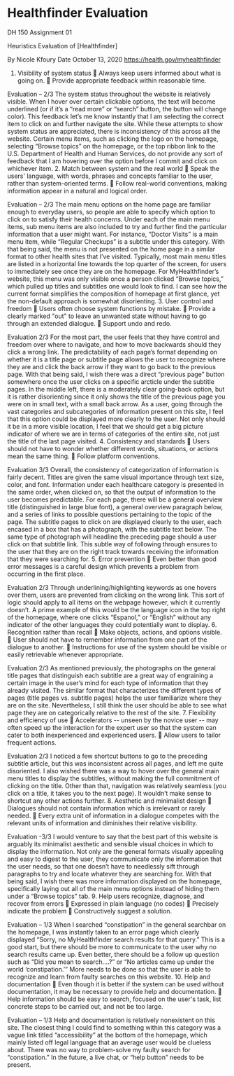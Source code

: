 # Healthfinder Evaluation
DH 150
Assignment 01

Heuristics Evaluation of [Healthfinder]

By  Nicole Kfoury	Date  October 13, 2020
https://health.gov/myhealthfinder

1. Visibility of system status 
	Always keep users informed about what is going on.
	Provide appropriate feedback within reasonable time. 

Evaluation – 2/3
The system status throughout the website is relatively visible. When I hover over certain clickable options, the text will become underlined (or if it’s a “read more” or “search” button, the button will change color). This feedback let’s me know instantly that I am selecting the correct item to click on and further navigate the site. While these attempts to show system status are appreciated, there is inconsistency of this across all the website. Certain menu items, such as clicking the logo on the homepage, selecting “Browse topics” on the homepage, or the top ribbon link to the U.S. Department of Health and Human Services, do not provide any sort of feedback that I am hovering over the option before I commit and click on whichever item.
2. Match between system and the real world 
	Speak the users' language, with words, phrases and concepts familiar to the user, rather than system-oriented terms. 
	Follow real-world conventions, making information appear in a natural and logical order. 

Evaluation – 2/3
The main menu options on the home page are familiar enough to everyday users, so people are able to specify which option to click on to satisfy their health concerns. Under each of the main menu items, sub menu items are also included to try and further find the particular information that a user might want. For instance, “Doctor Visits” is a main menu item, while “Regular Checkups” is a subtitle under this category. With that being said, the menu is not presented on the home page in a similar format to other health sites that I’ve visited. Typically, most main menu titles are listed in a horizontal line towards the top quarter of the screen, for users to immediately see once they are on the homepage. For MyHealthfinder’s website, this menu was only visible once a person clicked “Browse topics,” which pulled up titles and subtitles one would look to find. I can see how the current format simplifies the composition of homepage at first glance, yet the non-default approach is somewhat disorienting.
3. User control and freedom 
	Users often choose system functions by mistake.
	Provide a clearly marked "out" to leave an unwanted state without having to go through an extended dialogue. 
	Support undo and redo. 

Evaluation 2/3
For the most part, the user feels that they have control and freedom over where to navigate, and how to move backwards should they click a wrong link. The predictability of each page’s format depending on whether it is a title page or subtitle page allows the user to recognize where they are and click the back arrow if they want to go back to the previous page. With that being said, I wish there was a direct “previous page” button somewhere once the user clicks on a specific arcticle under the subtitle pages. In the middle left, there is a moderately clear going-back option, but it is rather disorienting since it only shows the title of the previous page you were on in small text, with a small back arrow. As a user, going through the vast categories and subcategories of information present on this site, I feel that this option could be displayed more clearly to the user. Not only should it be in a more visible location, I feel that we should get a big picture indicator of where we are in terms of categories of the entire site, not just the title of the last page visited.
4. Consistency and standards 
	Users should not have to wonder whether different words, situations, or actions mean the same thing. 
	Follow platform conventions. 

Evaluation 3/3
Overall, the consistency of categorization of information is fairly decent. Titles are given the same visual importance through text size, color, and font. Information under each healthcare category is presented in the same order, when clicked on, so that the output of information to the user becomes predictable. For each page, there will be a general overview title (distinguished in large blue font), a general overview paragraph below, and a series of links to possible questions pertaining to the topic of the page. The subtitle pages to click on are displayed clearly to the user, each encased in a box that has a photograph, with the subtitle text below. The same type of photograph will headline the preceding page should a user click on that subtitle link. This subtle way of following through ensures to the user that they are on the right track towards receiving the information that they were searching for.
5. Error prevention 
	Even better than good error messages is a careful design which prevents a problem from occurring in the first place. 

Evaluation 2/3
Through underlining/highlighting keywords as one hovers over them, users are prevented from clicking on the wrong link. This sort of logic should apply to all items on the webpage however, which it currently doesn’t. A prime example of this would be the language icon in the top right of the homepage, where one clicks “Espanol,” or “English” without any indicator of the other languages they could potentially want to display. 
6. Recognition rather than recall 
	Make objects, actions, and options visible. 
	User should not have to remember information from one part of the dialogue to another. 
	Instructions for use of the system should be visible or easily retrievable whenever appropriate. 

Evaluation 2/3
As mentioned previously, the photographs on the general title pages that distinguish each subtitle are a great way of engraining a certain image in the user’s mind for each type of information that they already visited. The similar format that characterizes the different types of pages (title pages vs. subtitle pages) helps the user familiarize where they are on the site. Nevertheless, I still think the user should be able to see what page they are on categorically relative to the rest of the site.
7. Flexibility and efficiency of use 
	Accelerators -- unseen by the novice user -- may often speed up the interaction for the expert user so that the system can cater to both inexperienced and experienced users. 
	Allow users to tailor frequent actions. 

Evaluation 2/3
I noticed a few shortcut buttons to go to the preceding subtitle article, but this was inconsistent across all pages, and left me quite disoriented. I also wished there was a way to hover over the general main menu titles to display the subtitles, without making the full commitment of clicking on the title. Other than that, navigation was relatively seamless (you click on a title, it takes you to the next page). It wouldn’t make sense to shortcut any other actions further.
8. Aesthetic and minimalist design 
	Dialogues should not contain information which is irrelevant or rarely needed. 
	Every extra unit of information in a dialogue competes with the relevant units of information and diminishes their relative visibility. 

Evaluation -3/3
I would venture to say that the best part of this website is arguably its minimalist aesthetic and sensible visual choices in which to display the information. Not only are the general formats visually appealing and easy to digest to the user, they communicate only the information that the user needs, so that one doesn’t have to needlessly sift through paragraphs to try and locate whatever they are searching for. With that being said, I wish there was more information displayed on the homepage, specifically laying out all of the main menu options instead of hiding them under a “Browse topics” tab.
9. Help users recognize, diagnose, and recover from errors 
	Expressed in plain language (no codes)
	Precisely indicate the problem
	Constructively suggest a solution. 

Evaluation – 1/3
When I searched “constipation” in the general searchbar on the homepage, I was instantly taken to an error page which clearly displayed “Sorry, no MyHealthfinder search results for that query.” This is a good start, but there should be more to communicate to the user why no search results came up. Even better, there should be a follow up question such as “Did you mean to search….?” or “No articles came up under the world ‘constipation.’” More needs to be done so that the user is able to recognize and learn from faulty searches on this website.
10. Help and documentation 
	Even though it is better if the system can be used without documentation, it may be necessary to provide help and documentation. 
	Help  information should be easy to search, focused on the user's task, list concrete steps to be carried out, and not be too large. 

Evaluation – 1/3
Help and documentation is relatively nonexistent on this site. The closest thing I could find to something within this category was a vague link titled “accessibility” at the bottom of the homepage, which mainly listed off legal language that an average user would be clueless about. There was no way to problem-solve my faulty search for “constipation.” In the future, a live chat, or “help button” needs to be present. 

